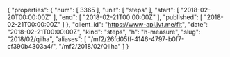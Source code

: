 {
  "properties": {
    "num": [
      3365
    ],
    "unit": [
      "steps"
    ],
    "start": [
      "2018-02-20T00:00:00Z"
    ],
    "end": [
      "2018-02-21T00:00:00Z"
    ],
    "published": [
      "2018-02-21T00:00:00Z"
    ]
  },
  "client_id": "https://www-api.jvt.me/fit",
  "date": "2018-02-21T00:00:00Z",
  "kind": "steps",
  "h": "h-measure",
  "slug": "2018/02/qiiha",
  "aliases": [
    "/mf2/26fd05ff-4146-4797-b0f7-cf390b4303a4/",
    "/mf2/2018/02/QIIha"
  ]
}
